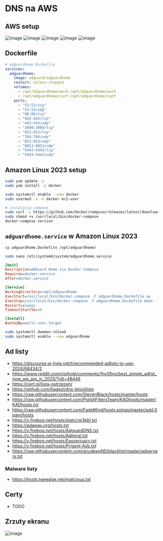 # DNS na AWS

## AWS setup
![image](https://github.com/user-attachments/assets/09cae5d3-9116-4d6d-bd0c-df7ac63d861c)
![image](https://github.com/user-attachments/assets/8175ce4a-b02b-44eb-9c51-53dfcba81b32)
![image](https://github.com/user-attachments/assets/dd07fcd4-832e-4926-b7fa-c322056b4252)
![image](https://github.com/user-attachments/assets/f31069d9-ab62-4056-ae7a-4d20f7e8f5df)
![image](https://github.com/user-attachments/assets/4848a047-de43-4745-8a8c-6817583cbf95)

## Dockerfile
```yaml
# adguardhome.Dockefile
services:
  adguardhome:
    image: adguard/adguardhome
    restart: unless-stopped
    volumes:
      - /opt/adguardhome/work:/opt/adguardhome/work
      - /opt/adguardhome/conf:/opt/adguardhome/conf
    ports:
      - "53:53/tcp"
      - "53:53/udp"
      - "80:80/tcp"
      - "443:443/tcp"
      - "443:443/udp"
      - "3000:3000/tcp"
      - "853:853/tcp"
      - "784:784/udp"
      - "853:853/udp"
      - "8853:8853/udp"
      - "5443:5443/tcp"
      - "5443:5443/udp"
```

## Amazon Linux 2023 setup
```bash
sudo yum update -y
sudo yum install -y docker

sudo systemctl enable --now docker
sudo usermod -a -G docker ec2-user

# instalacja compose
sudo curl -L https://github.com/docker/compose/releases/latest/download/docker-compose-$(uname -s)-$(uname -m) -o /usr/local/bin/docker-compose
sudo chmod +x /usr/local/bin/docker-compose
docker-compose version
```

## `adguardhome.service` w Amazon Linux 2023
```bash
cp adguardhome.Dockefile /opt/adguardhome/
```
```bash
sudo nano /etc/systemd/system/adguardhome.service
```
```ini
[Unit]
Description=AdGuard Home via Docker Compose
Requires=docker.service
After=docker.service

[Service]
WorkingDirectory=/opt/adguardhome
ExecStart=/usr/local/bin/docker-compose -f adguardhome.Dockefile up
ExecStop=/usr/local/bin/docker-compose -f adguardhome.Dockefile down
Restart=always
TimeoutStartSec=0

[Install]
WantedBy=multi-user.target
```
```bash
sudo systemctl daemon-reload
sudo systemctl enable --now adguardhome
```

## Ad listy
- https://discourse.pi-hole.net/t/recommended-adlists-to-use-2024/68434/2
- https://www.reddit.com/r/pihole/comments/1hy05nx/best_simple_adlist_now_we_are_in_2025/?rdt=48446
- https://cert.pl/lista-ostrzezen/
- https://github.com/hagezi/dns-blocklists
- https://raw.githubusercontent.com/StevenBlack/hosts/master/hosts
- https://raw.githubusercontent.com/PolishFiltersTeam/KADhosts/master/KADhosts.txt
- https://raw.githubusercontent.com/FadeMind/hosts.extras/master/add.Spam/hosts
- https://v.firebog.net/hosts/static/w3kbl.txt
- https://adaway.org/hosts.txt
- https://v.firebog.net/hosts/AdguardDNS.txt
- https://v.firebog.net/hosts/Admiral.txt
- https://v.firebog.net/hosts/Easyprivacy.txt
- https://v.firebog.net/hosts/Prigent-Ads.txt
- https://raw.githubusercontent.com/anudeepND/blacklist/master/adservers.txt

### Malware listy
- https://hosts.tweedge.net/malicious.txt

## Certy 
- TODO

## Zrzuty ekranu

![image](https://github.com/user-attachments/assets/bf89e161-6b0f-484f-88f3-c44cbee9ff63)

